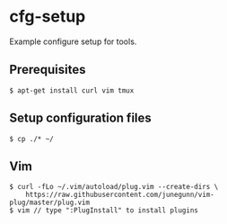 # cfg-setup
Example configure setup for tools.

## Prerequisites
```
$ apt-get install curl vim tmux
```

## Setup configuration files
```
$ cp ./* ~/
```

## Vim
```
$ curl -fLo ~/.vim/autoload/plug.vim --create-dirs \
    https://raw.githubusercontent.com/junegunn/vim-plug/master/plug.vim
$ vim // type ":PlugInstall" to install plugins
```